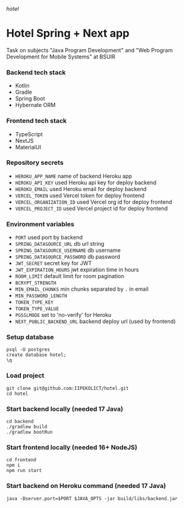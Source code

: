 _hotel_

# Hotel Spring + Next app

Task on subjects "Java Program Development" and "Web Program Development for Mobile Systems" at BSUIR

### Backend tech stack

- Kotlin
- Gradle
- Spring Boot
- Hybernate ORM

### Frontend tech stack

- TypeScript
- NextJS
- MaterialUI

### Repository secrets

- `HEROKU_APP_NAME` name of backend Heroku app
- `HEROKU_API_KEY` used Heroku api key for deploy backend
- `HEROKU_EMAIL` used Heroku email for deploy backend
- `VERCEL_TOKEN` used Vercel token for deploy frontend
- `VERCEL_ORGANIZATION_ID` used Vercel org id for deploy frontend
- `VERCEL_PROJECT_ID` used Vercel project id for deploy frontend

### Environment variables

- `PORT` used port by backend
- `SPRING_DATASOURCE_URL` db url string
- `SPRING_DATASOURCE_USERNAME` db username
- `SPRING_DATASOURCE_PASSWORD` db password
- `JWT_SECRET` secret key for JWT
- `JWT_EXPIRATION_HOURS` jwt expiration time in hours
- `ROOM_LIMIT` default limit for room pagination
- `BCRYPT_STRENGTH`
- `MIN_EMAIL_CHUNKS` min chunks separated by `.` in email
- `MIN_PASSWORD_LENGTH`
- `TOKEN_TYPE_KEY`
- `TOKEN_TYPE_VALUE`
- `PGSSLMODE` set to 'no-verify' for Heroku
- `NEXT_PUBLIC_BACKEND_URL` backend deploy url (used by frontend)

### Setup database

```shell
psql -U postgres
create database hotel;
\q
```

### Load project

```shell
git clone git@github.com:IIPEKOLICT/hotel.git
cd hotel
```

### Start backend locally (needed 17 Java)

```shell
cd backend
./gradlew build
./gradlew bootRun
```

### Start frontend locally (needed 16+ NodeJS)

```shell
cd frontend
npm i
npm run start
```

### Start backend on Heroku command (needed 17 Java)

```shell
java -Dserver.port=$PORT $JAVA_OPTS -jar build/libs/backend.jar
```

